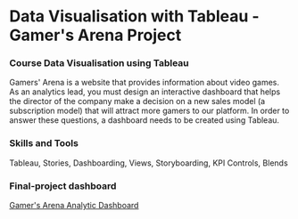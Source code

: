 # Data Visualisation with Tableau - Gamer's Arena Project

### Course Data Visualisation using Tableau
Gamers' Arena is a website that provides information about video games. As an analytics lead, you must design an interactive dashboard that helps the director of the company make a decision on a new sales model (a subscription model) that will attract more gamers to our platform. In order to answer these questions, a dashboard needs to be created using Tableau.

### Skills and Tools
Tableau, Stories, Dashboarding, Views, Storyboarding, KPI Controls, Blends

### Final-project dashboard 
[Gamer's Arena Analytic Dashboard](https://public.tableau.com/app/profile/ildar.daminov/viz/GamersArenaProject_16615168398160/Dashboard1?publish=yes?)
